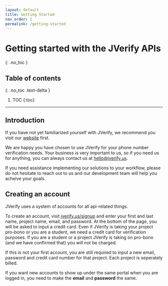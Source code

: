 ```yaml
---
layout: default
title: Getting Started
nav_order: 2
permalink: /getting-started
---
```


# Getting started with the JVerify APIs
{: .no_toc }

## Table of contents
{: .no_toc .text-delta }

1. TOC
{:toc}

---

## Introduction

If you have not yet familiarized yourself with JVerify, we recommend you visit our [website](https://jverify.us) first. 

We are happy you have chosen to use JVerify for your phone number verification needs. Your business is very important to us, so if you need us for anything, you can always contact us at [hello@jverify.us](mailto:hello@jverify.us).

If you need assistance implementing our solutions to your workflow, please do not hesitate to reach out to us and our development team will help you acheive your goals.

## Creating an account

JVerify uses a system of accounts for all api-related things. 

To create an account, visit [jverify.us/signup](https://jverify.us/signup) and enter your first and last name, project name, email, and password. At the bottom of the page, you will be asked to input a credit card. Even if JVerify is taking your project pro-bono or you are a student, we need a credit card for verification purposes. If you are a student or a project JVerify is taking on pro-bono (and we have confirmed that) you will not be charged.

If this is not your first account, you are still required to input a new email, password and credit card number for that project. Each project is seperately billed.

If you want new accounts to show up under the same portal when you are logged in, you need to make the **email** and **password** the same.